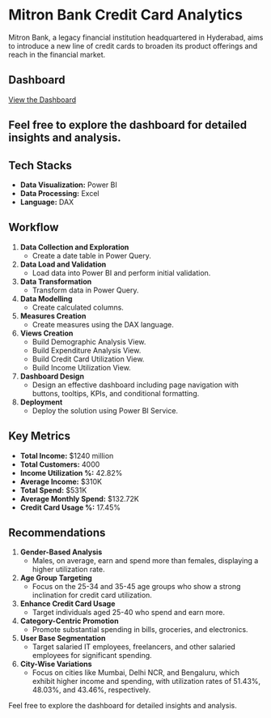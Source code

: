 # Mitron Bank Credit Card Analytics

Mitron Bank, a legacy financial institution headquartered in Hyderabad, aims to introduce a new line of credit cards to broaden its product offerings and reach in the financial market.

## Dashboard

[View the Dashboard](https://app.powerbi.com/view?r=eyJrIjoiNjVhZDQ5NjAtNGVkNC00NGZmLTgzMWUtMzUyMjkyNDRmZDUyIiwidCI6ImM2ZTU0OWIzLTVmNDUtNDAzMi1hYWU5LWQ0MjQ0ZGM1YjJjNCJ9)

Feel free to explore the dashboard for detailed insights and analysis.
---

## Tech Stacks
- **Data Visualization:** Power BI
- **Data Processing:** Excel
- **Language:** DAX

## Workflow

1. **Data Collection and Exploration**
   - Create a date table in Power Query.
2. **Data Load and Validation**
   - Load data into Power BI and perform initial validation.
3. **Data Transformation**
   - Transform data in Power Query.
4. **Data Modelling**
   - Create calculated columns.
5. **Measures Creation**
   - Create measures using the DAX language.
6. **Views Creation**
   - Build Demographic Analysis View.
   - Build Expenditure Analysis View.
   - Build Credit Card Utilization View.
   - Build Income Utilization View.
7. **Dashboard Design**
   - Design an effective dashboard including page navigation with buttons, tooltips, KPIs, and conditional formatting.
8. **Deployment**
   - Deploy the solution using Power BI Service.

## Key Metrics

- **Total Income:** $1240 million
- **Total Customers:** 4000
- **Income Utilization %:** 42.82%
- **Average Income:** $310K
- **Total Spend:** $531K
- **Average Monthly Spend:** $132.72K
- **Credit Card Usage %:** 17.45%

## Recommendations

1. **Gender-Based Analysis**
   - Males, on average, earn and spend more than females, displaying a higher utilization rate.
2. **Age Group Targeting**
   - Focus on the 25-34 and 35-45 age groups who show a strong inclination for credit card utilization.
3. **Enhance Credit Card Usage**
   - Target individuals aged 25-40 who spend and earn more.
4. **Category-Centric Promotion**
   - Promote substantial spending in bills, groceries, and electronics.
5. **User Base Segmentation**
   - Target salaried IT employees, freelancers, and other salaried employees for significant spending.
6. **City-Wise Variations**
   - Focus on cities like Mumbai, Delhi NCR, and Bengaluru, which exhibit higher income and spending, with utilization rates of 51.43%, 48.03%, and 43.46%, respectively.


Feel free to explore the dashboard for detailed insights and analysis.
